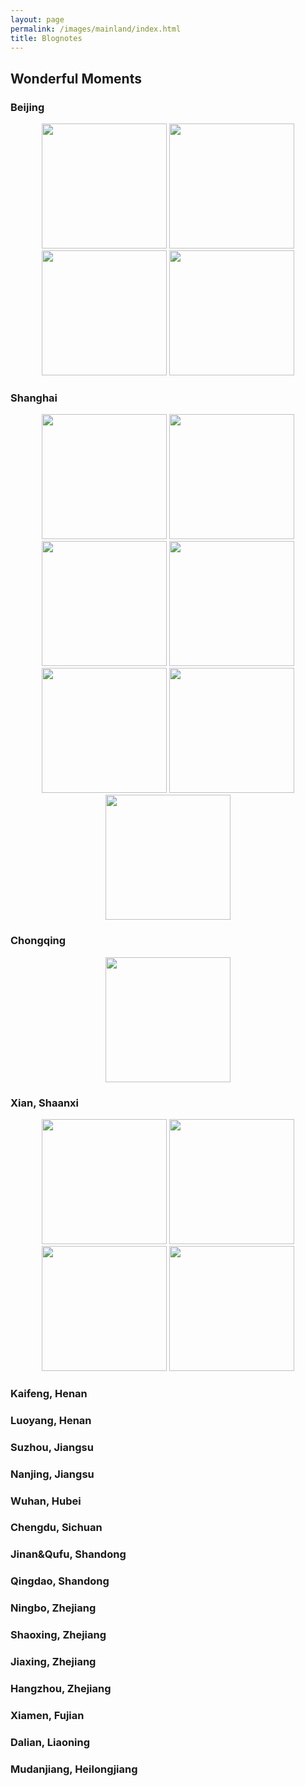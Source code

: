 ```yaml
---
layout: page
permalink: /images/mainland/index.html
title: Blognotes
---
```


## Wonderful Moments

### Beijing

<center>
<img src="https://jiachunli98.github.io/figures/bj1.jpg" width="200">
<img src="https://jiachunli98.github.io/figures/bj2.jpg" width="200">
<img src="https://jiachunli98.github.io/figures/bj5.jpg" width="200">
<img src="https://jiachunli98.github.io/figures/bj7.jpg" width="200">
</center>

### Shanghai

<center>
<img src="https://jiachunli98.github.io/figures/sh1.jpg" width="200">
<img src="https://jiachunli98.github.io/figures/sh2.jpg" width="200">
<img src="https://jiachunli98.github.io/figures/sh3.jpg" width="200">
<img src="https://jiachunli98.github.io/figures/sh4.jpg" width="200">
<img src="https://jiachunli98.github.io/figures/sh5.jpg" width="200">
<img src="https://jiachunli98.github.io/figures/sh8.jpg" width="200">
<img src="https://jiachunli98.github.io/figures/sh9.jpg" width="200">
</center>

### Chongqing

<center>
<img src="https://jiachunli98.github.io/figures/cq1.jpg" width="200">
</center>

### Xian, Shaanxi

<center>
<img src="https://jiachunli98.github.io/figures/xa1.jpg" width="200">
<img src="https://jiachunli98.github.io/figures/xa2.jpg" width="200">
<img src="https://jiachunli98.github.io/figures/xa3.jpg" width="200">
<img src="https://jiachunli98.github.io/figures/xa4.jpg" width="200">
</center>

### Kaifeng, Henan
### Luoyang, Henan
### Suzhou, Jiangsu
### Nanjing, Jiangsu
### Wuhan, Hubei
### Chengdu, Sichuan
### Jinan&Qufu, Shandong
### Qingdao, Shandong
### Ningbo, Zhejiang
### Shaoxing, Zhejiang
### Jiaxing, Zhejiang
### Hangzhou, Zhejiang
### Xiamen, Fujian
### Dalian, Liaoning
### Mudanjiang, Heilongjiang

